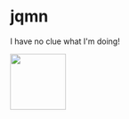 # jqmn

I have no clue what I'm doing!

<img src="(https://cdn.discordapp.com/attachments/1050657209241042964/1072715238639673354/32735C99-FDA2-496A-B08C-CA6AE302A30F.jpg)" width="100" height="100">


